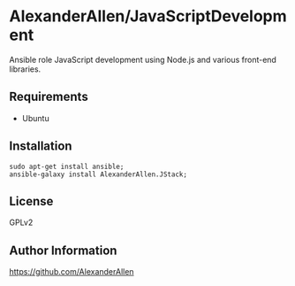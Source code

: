AlexanderAllen/JavaScriptDevelopment
=============

Ansible role JavaScript development using Node.js and various front-end libraries.

Requirements
------------

- Ubuntu

Installation
----------------

    sudo apt-get install ansible;
    ansible-galaxy install AlexanderAllen.JStack;

License
-------

GPLv2

Author Information
------------------

https://github.com/AlexanderAllen

